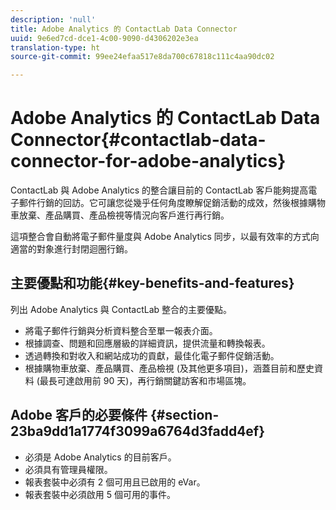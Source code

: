 ```yaml
---
description: 'null'
title: Adobe Analytics 的 ContactLab Data Connector
uuid: 9e6ed7cd-dce1-4c00-9090-d4306202e3ea
translation-type: ht
source-git-commit: 99ee24efaa517e8da700c67818c111c4aa90dc02

---
```



# Adobe Analytics 的 ContactLab Data Connector{#contactlab-data-connector-for-adobe-analytics}

ContactLab 與 Adobe Analytics 的整合讓目前的 ContactLab 客戶能夠提高電子郵件行銷的回訪。它可讓您從幾乎任何角度瞭解促銷活動的成效，然後根據購物車放棄、產品購買、產品檢視等情況向客戶進行再行銷。

這項整合會自動將電子郵件量度與 Adobe Analytics 同步，以最有效率的方式向適當的對象進行封閉迴圈行銷。

## 主要優點和功能{#key-benefits-and-features}

列出 Adobe Analytics 與 ContactLab 整合的主要優點。

* 將電子郵件行銷與分析資料整合至單一報表介面。
* 根據調查、問題和回應層級的詳細資訊，提供流量和轉換報表。
* 透過轉換和對收入和網站成功的貢獻，最佳化電子郵件促銷活動。
* 根據購物車放棄、產品購買、產品檢視 (及其他更多項目)，涵蓋目前和歷史資料 (最長可達啟用前 90 天)，再行銷關鍵訪客和市場區塊。

## Adobe 客戶的必要條件 {#section-23ba9dd1a1774f3099a6764d3fadd4ef}

* 必須是 Adobe Analytics 的目前客戶。
* 必須具有管理員權限。
* 報表套裝中必須有 2 個可用且已啟用的 eVar。
* 報表套裝中必須啟用 5 個可用的事件。
